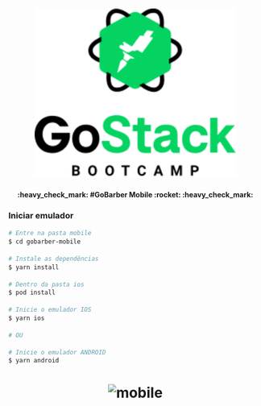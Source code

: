 <h1 align="center">
    <img alt="gobarber-mobile" title="#gobarber-mobile" src="go-stack.png" width="400px" />
</h1>

<h4 align="center">
	:heavy_check_mark: #GoBarber Mobile :rocket: :heavy_check_mark:
</h4>

### Iniciar emulador

```bash
# Entre na pasta mobile
$ cd gobarber-mobile

# Instale as dependências
$ yarn install

# Dentro da pasta ios
$ pod install

# Inicie o emulador IOS
$ yarn ios

# OU

# Inicie o emulador ANDROID
$ yarn android

```

<h1 align="center">
    <img alt="mobile" title="mobile" src="mobile.gif" />
</h1>
